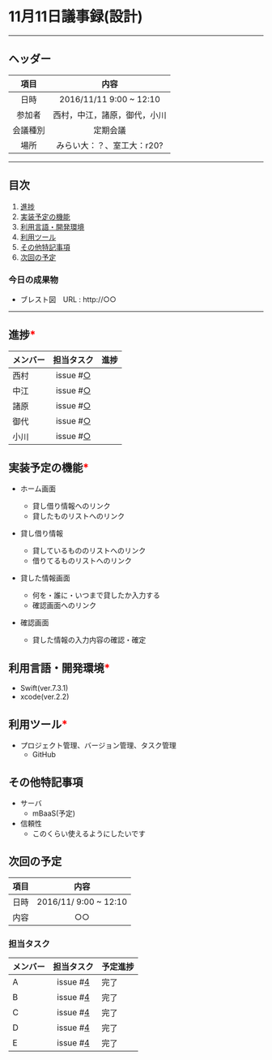 # 11月11日議事録(設計)
---
## ヘッダー
|項目|内容|
|:--:|:--:|
| 日時 | 2016/11/11 9:00 ~ 12:10|
| 参加者 | 西村，中江，諸原，御代，小川 |
| 会議種別 | 定期会議 |
| 場所 | みらい大：？、室工大：r20? |

---
## 目次
1. [進捗](#ProgressReport)
1. [実装予定の機能](#anchar1)
2. [利用言語・開発環境](#anchar2)
3. [利用ツール](#anchar3)
4. [その他特記事項](#anchar4)
5. [次回の予定](#anchar5)

### 今日の成果物
- ブレスト図　URL : http://○○

---

## <div id="ProgressReport"/> 進捗<font color = "red">*</font>

| メンバー | 担当タスク | 進捗 |
| :-- | :--: | :-- |
| 西村 | issue #[○]() |  |
| 中江 | issue #[○]() |  |
| 諸原 | issue #[○]() |  |
| 御代 | issue #[○]() |  |
| 小川 | issue #[○]() |  |


## <div id="anchar1"/>実装予定の機能<font color = "red">*</font>
- ホーム画面
	- 貸し借り情報へのリンク
	- 貸したものリストへのリンク
  
- 貸し借り情報
  - 貸しているもののリストへのリンク
  - 借りてるものリストへのリンク
  
- 貸した情報画面
  - 何を・誰に・いつまで貸したか入力する
  - 確認画面へのリンク

- 確認画面
  - 貸した情報の入力内容の確認・確定
 


## <div id="anchar2"/>利用言語・開発環境<font color = "red">*</font>
- Swift(ver.7.3.1)
- xcode(ver.2.2)

## <div id="anchar3"/>利用ツール<font color = "red">*</font>
- プロジェクト管理、バージョン管理、タスク管理
	- GitHub

## <div id="anchar4"/>その他特記事項
- サーバ
	- mBaaS(予定) 
- 信頼性
	- このくらい使えるようにしたいです   

## <div id="anchar5"/>次回の予定
|項目|内容|
|:--:|:--:|
| 日時 | 2016/11/  9:00 ~ 12:10|
| 内容 | ○○ |

### 担当タスク
| メンバー | 担当タスク | 予定進捗 |
| :-- | :--: | :-- |
| A | issue #[4]() | 完了 |
| B | issue #[4]() | 完了 |
| C | issue #[4]() | 完了 |
| D | issue #[4]() | 完了 |
| E | issue #[4]() | 完了 |
